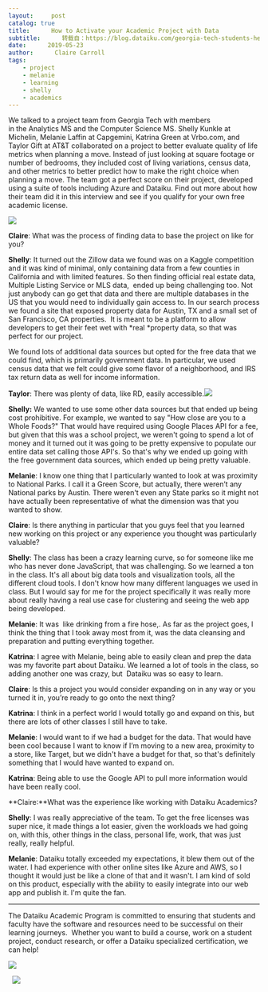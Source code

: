 ```yaml
---
layout:     post
catalog: true
title:      How to Activate your Academic Project with Data
subtitle:      转载自：https://blog.dataiku.com/georgia-tech-students-help-you-move-happier
date:      2019-05-23
author:      Claire Carroll
tags:
    - project
    - melanie
    - learning
    - shelly
    - academics
---
```


We talked to a project team from Georgia Tech with members in the Analytics MS and the Computer Science MS. Shelly Kunkle at Michelin, Melanie Laffin at Capgemini, Katrina Green at Vrbo.com, and Taylor Gift at AT&T collaborated on a project to better evaluate quality of life metrics when planning a move. Instead of just looking at square footage or number of bedrooms, they included cost of living variations, census data, and other metrics to better predict how to make the right choice when planning a move. The team got a perfect score on their project, developed using a suite of tools including Azure and Dataiku. Find out more about how their team did it in this interview and see if you qualify for your own free academic license.

**![](https://blog.dataiku.com/hs-fs/hubfs/erda-estremera-581452-unsplash.jpg?width=361&name=erda-estremera-581452-unsplash.jpg)**

**Claire**: What was the process of finding data to base the project on like for you?

**Shelly**: It turned out the Zillow data we found was on a Kaggle competition and it was kind of minimal, only containing data from a few counties in California and with limited features. So then finding official real estate data, Multiple Listing Service or MLS data,  ended up being challenging too. Not just anybody can go get that data and there are multiple databases in the US that you would need to individually gain access to. In our search process we found a site that exposed property data for Austin, TX and a small set of San Francisco, CA properties.  It is meant to be a platform to allow developers to get their feet wet with *real *property data, so that was perfect for our project.

We found lots of additional data sources but opted for the free data that we could find, which is primarily government data. In particular, we used census data that we felt could give some flavor of a neighborhood, and IRS tax return data as well for income information.

**Taylor**: There was plenty of data, like RD, easily accessible.![](https://blog.dataiku.com/hs-fs/hubfs/jack-finnigan-539853-unsplash.jpg?width=300&name=jack-finnigan-539853-unsplash.jpg)


**Shelly:** We wanted to use some other data sources but that ended up being cost prohibitive. For example, we wanted to say "How close are you to a Whole Foods?" That would have required using Google Places API for a fee, but given that this was a school project, we weren't going to spend a lot of money and it turned out it was going to be pretty expensive to populate our entire data set calling those API's. So that's why we ended up going with the free government data sources, which ended up being pretty valuable.

**Melanie**: I know one thing that I particularly wanted to look at was proximity to National Parks. I call it a Green Score, but actually, there weren’t any National parks by Austin. There weren't even any State parks so it might not have actually been representative of what the dimension was that you wanted to show.

**Claire**: Is there anything in particular that you guys feel that you learned new working on this project or any experience you thought was particularly valuable?

**Shelly**: The class has been a crazy learning curve, so for someone like me who has never done JavaScript, that was challenging. So we learned a ton in the class. It's all about big data tools and visualization tools, all the different cloud tools. I don't know how many different languages we used in class. But I would say for me for the project specifically it was really more about really having a real use case for clustering and seeing the web app being developed.

**Melanie**: It was  like drinking from a fire hose,. As far as the project goes, I think the thing that I took away most from it, was the data cleansing and preparation and putting everything together.

**Katrina**: I agree with Melanie, being able to easily clean and prep the data was my favorite part about Dataiku. We learned a lot of tools in the class, so adding another one was crazy, but  Dataiku was so easy to learn.

**Claire**: Is this a project you would consider expanding on in any way or you turned it in, you’re ready to go onto the next thing?

**Katrina**: I think in a perfect world I would totally go and expand on this, but there are lots of other classes I still have to take.

**Melanie**: I would want to if we had a budget for the data. That would have been cool because I want to know if I’m moving to a new area, proximity to a store, like Target, but we didn't have a budget for that, so that's definitely something that I would have wanted to expand on.

**Katrina**: Being able to use the Google API to pull more information would have been really cool.

**Claire:**What was the experience like working with Dataiku Academics?

**Shelly**: I was really appreciative of the team. To get the free licenses was super nice, it made things a lot easier, given the workloads we had going on, with this, other things in the class, personal life, work, that was just really, really helpful.

**Melanie**: Dataiku totally exceeded my expectations, it blew them out of the water. I had experience with other online sites like Azure and AWS, so I thought it would just be like a clone of that and it wasn't. I am kind of sold on this product, especially with the ability to easily integrate into our web app and publish it. I'm quite the fan.

---

The Dataiku Academic Program is committed to ensuring that students and faculty have the software and resources need to be successful on their learning journeys.  Whether you want to build a course, work on a student project, conduct research, or offer a Dataiku specialized certification, we can help! 

![](https://blog.dataiku.com/hs/cta/cta/default/2123903/4e703c03-2d74-4816-b63f-aef8799b3a45.png)


 
![](https://blog.dataiku.com/hs-fs/hubfs/casa%20pic.png?width=2588&name=casa%20pic.png)

